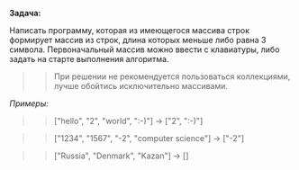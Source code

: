 **Задача:**

 Написать программу, которая из имеющегося массива строк формирует массив из строк, длина которых меньше либо равна 3 символа. Первоначальный массив можно ввести с клавиатуры, либо задать на старте выполнения алгоритма. 
 >> При решении не рекомендуется пользоваться коллекциями, лучше обойтись исключительно массивами.

*Примеры:*

>>["hello", "2", "world", ":-)"] -> ["2", ":-)"]

>>["1234", "1567", "-2", "computer science"] -> ["-2"]

>>["Russia", "Denmark", "Kazan"] -> []